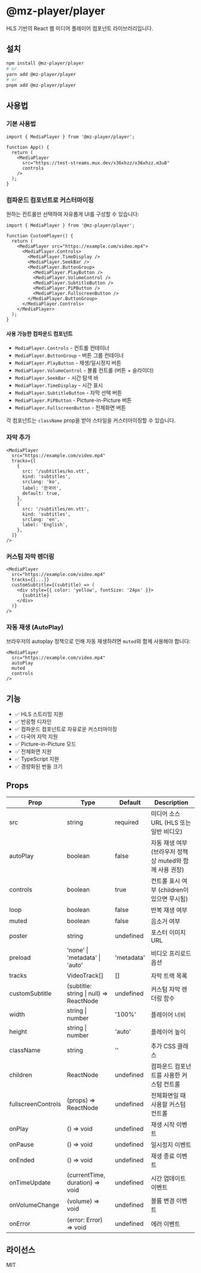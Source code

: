 # @mz-player/player

HLS 기반의 React 웹 미디어 플레이어 컴포넌트 라이브러리입니다.

## 설치

```bash
npm install @mz-player/player
# or
yarn add @mz-player/player
# or
pnpm add @mz-player/player
```

## 사용법

### 기본 사용법

```tsx
import { MediaPlayer } from '@mz-player/player';

function App() {
  return (
    <MediaPlayer
      src="https://test-streams.mux.dev/x36xhzz/x36xhzz.m3u8"
      controls
    />
  );
}
```

### 컴파운드 컴포넌트로 커스터마이징

원하는 컨트롤만 선택하여 자유롭게 UI를 구성할 수 있습니다:

```tsx
import { MediaPlayer } from '@mz-player/player';

function CustomPlayer() {
  return (
    <MediaPlayer src="https://example.com/video.mp4">
      <MediaPlayer.Controls>
        <MediaPlayer.TimeDisplay />
        <MediaPlayer.SeekBar />
        <MediaPlayer.ButtonGroup>
          <MediaPlayer.PlayButton />
          <MediaPlayer.VolumeControl />
          <MediaPlayer.SubtitleButton />
          <MediaPlayer.PiPButton />
          <MediaPlayer.FullscreenButton />
        </MediaPlayer.ButtonGroup>
      </MediaPlayer.Controls>
    </MediaPlayer>
  );
}
```

#### 사용 가능한 컴파운드 컴포넌트

- `MediaPlayer.Controls` - 컨트롤 컨테이너
- `MediaPlayer.ButtonGroup` - 버튼 그룹 컨테이너
- `MediaPlayer.PlayButton` - 재생/일시정지 버튼
- `MediaPlayer.VolumeControl` - 볼륨 컨트롤 (버튼 + 슬라이더)
- `MediaPlayer.SeekBar` - 시간 탐색 바
- `MediaPlayer.TimeDisplay` - 시간 표시
- `MediaPlayer.SubtitleButton` - 자막 선택 버튼
- `MediaPlayer.PiPButton` - Picture-in-Picture 버튼
- `MediaPlayer.FullscreenButton` - 전체화면 버튼

각 컴포넌트는 `className` prop을 받아 스타일을 커스터마이징할 수 있습니다.

### 자막 추가

```tsx
<MediaPlayer
  src="https://example.com/video.mp4"
  tracks={[
    {
      src: '/subtitles/ko.vtt',
      kind: 'subtitles',
      srclang: 'ko',
      label: '한국어',
      default: true,
    },
    {
      src: '/subtitles/en.vtt',
      kind: 'subtitles',
      srclang: 'en',
      label: 'English',
    },
  ]}
/>
```

### 커스텀 자막 렌더링

```tsx
<MediaPlayer
  src="https://example.com/video.mp4"
  tracks={[...]}
  customSubtitle={(subtitle) => (
    <div style={{ color: 'yellow', fontSize: '24px' }}>
      {subtitle}
    </div>
  )}
/>
```

### 자동 재생 (AutoPlay)

브라우저의 autoplay 정책으로 인해 자동 재생하려면 `muted`와 함께 사용해야 합니다:

```tsx
<MediaPlayer
  src="https://example.com/video.mp4"
  autoPlay
  muted
  controls
/>
```

## 기능

- ✅ HLS 스트리밍 지원
- ✅ 반응형 디자인
- ✅ 컴파운드 컴포넌트로 자유로운 커스터마이징
- ✅ 다국어 자막 지원
- ✅ Picture-in-Picture 모드
- ✅ 전체화면 지원
- ✅ TypeScript 지원
- ✅ 경량화된 번들 크기

## Props

| Prop | Type | Default | Description |
|------|------|---------|-------------|
| src | string | required | 미디어 소스 URL (HLS 또는 일반 비디오) |
| autoPlay | boolean | false | 자동 재생 여부 (브라우저 정책상 muted와 함께 사용 권장) |
| controls | boolean | true | 컨트롤 표시 여부 (children이 있으면 무시됨) |
| loop | boolean | false | 반복 재생 여부 |
| muted | boolean | false | 음소거 여부 |
| poster | string | undefined | 포스터 이미지 URL |
| preload | 'none' \| 'metadata' \| 'auto' | 'metadata' | 비디오 프리로드 옵션 |
| tracks | VideoTrack[] | [] | 자막 트랙 목록 |
| customSubtitle | (subtitle: string \| null) => ReactNode | undefined | 커스텀 자막 렌더링 함수 |
| width | string \| number | '100%' | 플레이어 너비 |
| height | string \| number | 'auto' | 플레이어 높이 |
| className | string | '' | 추가 CSS 클래스 |
| children | ReactNode | undefined | 컴파운드 컴포넌트를 사용한 커스텀 컨트롤 |
| fullscreenControls | (props) => ReactNode | undefined | 전체화면일 때 사용할 커스텀 컨트롤 |
| onPlay | () => void | undefined | 재생 시작 이벤트 |
| onPause | () => void | undefined | 일시정지 이벤트 |
| onEnded | () => void | undefined | 재생 종료 이벤트 |
| onTimeUpdate | (currentTime, duration) => void | undefined | 시간 업데이트 이벤트 |
| onVolumeChange | (volume) => void | undefined | 볼륨 변경 이벤트 |
| onError | (error: Error) => void | undefined | 에러 이벤트 |

## 라이선스

MIT
